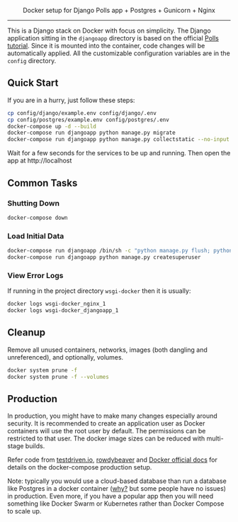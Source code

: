 <p align="center">
	Docker setup for Django Polls app + Postgres + Gunicorn + Nginx
</p>

***

This is a Django stack on Docker with focus on simplicity. The Django application sitting in the `djangoapp` directory is based on the official [Polls tutorial](https://docs.djangoproject.com/en/3.0/intro/tutorial01/). Since it is mounted into the container, code changes will be automatically applied. All the customizable configuration variables are in the `config` directory.

## Quick Start

If you are in a hurry, just follow these steps:

```bash
cp config/django/example.env config/django/.env
cp config/postgres/example.env config/postgres/.env
docker-compose up -d --build
docker-compose run djangoapp python manage.py migrate
docker-compose run djangoapp python manage.py collectstatic --no-input -v 2
```

Wait for a few seconds for the services to be up and running. Then open the app at http://localhost

## Common Tasks

### Shutting Down

``` bash
docker-compose down
```

### Load Initial Data

```bash
docker-compose run djangoapp /bin/sh -c "python manage.py flush; python manage.py migrate; python manage.py loaddata potter-fixture.json"
docker-compose run djangoapp python manage.py createsuperuser
```

### View Error Logs

If running in the project directory `wsgi-docker` then it is usually:

``` bash
docker logs wsgi-docker_nginx_1
docker logs wsgi-docker_djangoapp_1
```

## Cleanup

Remove all unused containers, networks, images (both dangling and unreferenced), and optionally, volumes.

``` bash
docker system prune -f
docker system prune -f --volumes
```

## Production

In production, you might have to make many changes especially around security. It is recommended to create an application user as Docker containers will use the root user by default. The permissions can be restricted to that user. The docker image sizes can be reduced with multi-stage builds.

Refer code from [testdriven.io](https://testdriven.io/blog/dockerizing-django-with-postgres-gunicorn-and-nginx/), [rowdybeaver](https://github.com/rowdybeaver/sample-django-docker) and [Docker official docs](https://docs.docker.com/compose/production/) for details on the docker-compose production setup.

Note: typically you would use a cloud-based database than run a database like Postgres in a docker container ([why?](https://vsupalov.com/database-in-docker/) but some people have no issues) in production. Even more, if you have a popular app then you will need something like Docker Swarm or Kubernetes rather than Docker Compose to scale up.
